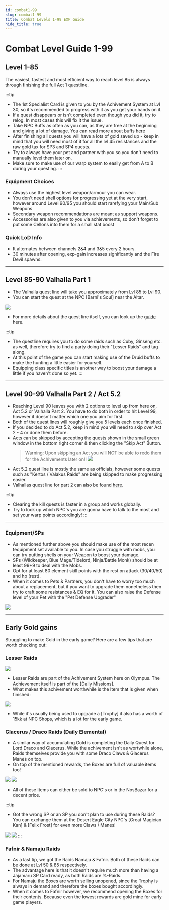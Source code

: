 ```yaml
---
id: combat1-99
slug: combat1-99
title: Combat Levels 1-99 EXP Guide
hide_title: true
---
```


# Combat Level Guide 1-99


## Level 1-85

The easiest, fastest and most efficient way to reach level 85 is always through finishing the full Act 1 questline.

:::tip
- The 1st Specialist Card is given to you by the Achivement System at Lvl 30, so it's recommended to progress with it as you get your hands on it.
- If a quest disappears or isn't completed even though you did it, try to relog. In most cases this will fix it the issue.
- Take NPC Buffs as often as you can, as they are free at the beginning and giving a lot of damage. You can read more about buffs [here](https://wiki.olympusgg.com/custom-features/npc-buffers)
- After finishing all quests you will have a lots of gold saved up - keep in mind that you will need most of it for all the lvl 45 resistances and the raw gold tax for SP3 and SP4 quests.
- Try to always have your pet and partner with you so you don't need to manually level them later on.
- Make sure to make use of our warp system to easily get from A to B during your questing.
:::

### Equipment Choices

- Always use the highest level weapon/armour you can wear.
- You don't need shell options for progressing yet at the very start, however around Level 90/95 you should start rarefying your Main/Sub Weapons
- Secondary weapon recommendations are meant as support weapons.
- Accessories are also given to you via achievements, so don't forget to put some Cellons into them for a small stat boost

### Quick LoD Info

- It alternates between channels 2&4 and 3&5 every 2 hours.
- 30 minutes after opening, exp-gain increases significantly and the Fire Devil spawns.

---

## Level 85-90 Valhalla Part 1

- The Valhalla quest line will take you approximately from Lvl 85 to Lvl 90.
- You can start the quest at the NPC [Barni's Soul] near the Altar.

![](https://i.imgur.com/Htkeloc.png)
- For more details about the quest line itself, you can look up the [guide](https://wiki.olympusgg.com/guides/quests/valhalla-questline) here.

:::tip
- The questline requires you to do some raids such as Cuby, Ginseng etc. as well, therefore try to find a party doing their "Lesser Raids" and tag along.
- At this point of the game you can start making use of the Druid buffs to make the hunting a little easier for yourself.
- Equipping class specific titles is another way to boost your damage a little if you haven't done so yet.
:::


---

## Level 90-99 Valhalla Part 2 / Act 5.2

- Reaching Level 90 leaves you with 2 options to level up from here on, Act 5.2 or Valhalla Part 2. You have to do both in order to hit Level 99, however it doesn't matter which one you aim for first.
- Both of the quest lines will roughly give you 5 levels each once finished.
- If you decided to do Act 5.2, keep in mind you will need to skip over Act 2 - 4 or done them before.
- Acts can be skipped by accepting the quests shown in the small green window in the bottom right corner & then clicking the "Skip Act" Button.
    > Warning: Upon skipping an Act you will NOT be able to redo them for the Achivements later on!!
![](https://i.imgur.com/pqQ7sYN.png)
- Act 5.2 quest line is mostly the same as officials, however some quests such as "Kertos / Valakus Raids" are being skipped to make progressing easier. 
- Valhallas quest line for part 2 can also be found [here](https://wiki.olympusgg.com/guides/quests/valhalla-questline).

:::tip
- Clearing the kill quests is faster in a group and works globally.
- Try to look up which NPC's you are gonna have to talk to the most and set your warp points accordingly!
:::

---

### Equipment/SPs

- As mentioned further above you should make use of the most recen tequipment set available to you. In case you struggle with mobs, you can try putting shells on your Weapon to boost your damage.
- SPs (Wildkeeper, Blue Mage/Tidelord, Ninja/Battle Monk) should be at least 99+9 to deal with the Mobs.
- Opt for at least 80 element skill points with the rest on attack (30/40/50) and hp (rest).
- When it comes to Pets & Partners, you don't have to worry too much about a replacement, but if you want to upgrade them nonetheless then try to craft some resistances & EQ for it. You can also raise the Defense level of your Pet with the "Pet Defense Upgrader"

![](https://i.imgur.com/5swwJ04.png)

---
## Early Gold gains

Struggling to make Gold in the early game?
Here are a few tips that are worth checking out:

### Lesser Raids
![](https://i.imgur.com/6dRXbgC.png)

- Lesser Raids are part of the Achivement System here on Olympus. The Achievement itself is part of the [Daily Missions].
- What makes this achivement worthwhile is the Item that is given when finished:

![](https://i.imgur.com/vYPRJ69.png)

- While it's usually being used to upgrade a [Trophy] it also has a worth of 15kk at NPC Shops, which is a lot for the early game.

### Glacerus / Draco Raids (Daily Elemental)

- A similar way of accumulating Gold is completing the Daily Quest for Lord Draco and Glacerus. While the achivement isn't as wortwhile alone, Raids themselves provide you with some Draco Claws & Glacerus Manes on top. 
- On top of the mentioned rewards, the Boxes are full of valuable items too!

![](https://i.imgur.com/MBw2XdH.png) ![](https://i.imgur.com/r9MDfZj.png)

- All of these Items can either be sold to NPC's or in the NosBazar for a decent price.

:::tip

- Got the wrong SP or an SP you don't plan to use during these Raids? You can exchange them at the Desert Eagle City NPC's [Great Magician Kan] & [Felix Frost] for even more Claws / Manes!

![](https://i.imgur.com/AD3iLRc.png) ![](https://i.imgur.com/ZnAPjgk.png)
:::

### Fafnir & Namaju Raids

- As a last tip, we got the Raids Namaju & Fafnir. Both of these Raids can be done at Lvl 50 & 85 respectively.
- The advantage here is that it doesn't require much more than having a Jajamaru SP Card ready, as both Raids are %-Raids.
- For Namaju the Boxes are worth selling unopened, since the Trophy is always in demand and therefore the boxes bought accordingly.
- When it comes to Fafnir however, we recommend opening the Boxes for their contents. Because even the lowest rewards are gold mine for early game players.
